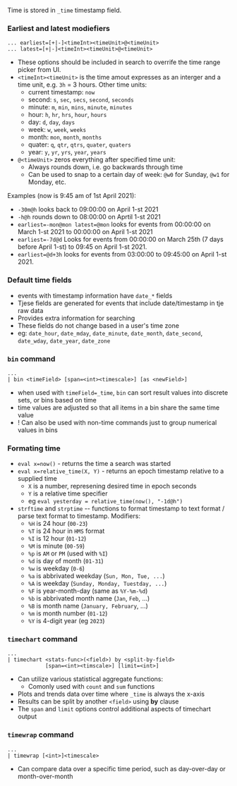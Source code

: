 Time is stored in `_time` timestamp field. 

### Earliest and latest modiefiers

```
... earliest=[+|-]<timeInt><timeUnit>@<timeUnit>
... latest=[+|-]<timeInt><timeUnit>@<timeUnit>
```

* These options should be included in search to overrife the time range picker from UI.
* `<timeInt><timeUnit>` is the time amout expresses as an interger and a time unit, e.g. `3h` = 3 hours. Other time units:
	* current timestamp: `now`
	* second: `s`, `sec`, `secs`, `second`, `seconds`
	* minute: `m`, `min`, `mins`, `minute`, `minutes`
	* hour: `h`, `hr`, `hrs`, `hour`, `hours`
	* day: `d`, `day`, `days`
	* week: `w`, `week`, `weeks`
	* month: `mon`, `month`, `months`
	* quater: `q`, `qtr`, `qtrs`, `quater`, `quaters`
	* year: `y`, `yr`, `yrs`, `year`, `years`
* `@<timeUnit>` zeros everything after specified time unit:
	* Always rounds down, i.e. go backwards through time
	* Can be used to snap to a certain day of week: `@w0` for Sunday, `@w1` for Monday, etc.

Examples (now is 9:45 am of 1st April 2021):
* `-30m@h` looks back to 09:00:00 on April 1-st 2021
* `-h@h` rounds down to 08:00:00 on Aprtil 1-st 2021
* `earliest=-mon@mon latest=@mon` looks for events from 00:00:00 on March 1-st 2021 to 00:00:00 on April 1-st 2021
* `earliest=-7d@d` Looks for events from 00:00:00 on March 25th (7 days before April 1-st) to 09:45 on April 1-st 2021.
* `earliest=@d+3h` looks for events from 03:00:00 to 09:45:00 on April 1-st 2021.

### Default time fields

* events with timestamp information have `date_*` fields
* Tjese fields are generated for events that include date/timestamp in tje raw data
* Provides extra information for searching
* These fields do not change based in a user's time zone
* eg: `date_hour`, `date_mday`, `date_minute`, `date_month`, `date_second`, `date_wday`, `date_year`, `date_zone`

### `bin` command

```
...
| bin <timeField> [span=<int><timescale>] [as <newField>]
```

* when used with `timeField=_time`, `bin` can sort result values into discrete sets, or bins based on time
* time values are adjusted so that all items in a bin share the same time value
* ! Can also be used with non-time commands just to group numerical values in bins

### Formating time

* `eval x=now()` - returns the time a search was started
* `eval x=relative_time(X, Y)` - returns an epoch timestamp relative to a supplied time
	* `X` is a number, represening desired time in epoch seconds
	* `Y` is a relative time specifier
	* eg `eval yesterday = relative_time(now(), "-1d@h")`
* `strftime` and `strptime` -- functions to format timestamp to text format / parse text format to timestamp. Modifiers:
	* `%H` is 24 hour (`00-23`)
	* `%T` is 24 hour in `HMS` format
	* `%I` is 12 hour (`01-12`)
	* `%M` is minute (`00-59`)
	* `%p` is `AM` or `PM` (used with `%I`)
	* `%d` is day of month (`01-31`)
	* `%w` is weekday (`0-6`)
	* `%a` is abbrivated weekday (`Sun, Mon, Tue, ...`)
	* `%A` is weekday (`Sunday, Monday, Tuestday, ...`)
	* `%F` is year-month-day (same as `%Y-%m-%d`)
	* `%b` is abbrivated month name (`Jan`, `Feb`, ...)
	* `%B` is month name (`January, February`, ...)
	* `%m` is month number (`01-12`)
	* `%Y` is 4-digit year (eg `2023`)

### `timechart` command

```
...
| timechart <stats-func>(<field>) by <split-by-field>
            [span=<int><timscale>] [limit=<int>]
```

* Can utilize various statistical aggregate functions:
	* Comonly used with `count` and `sum` functions
* Plots and trends data over time where `_time` is always the x-axis
* Results can be split by another `<field>` using **by** clause
* The `span` and `limit` options control additional aspects of timechart output

### `timewrap` command

```
...
| timewrap [<int>]<timescale>
```

* Can compare data over a specific time period, such as day-over-day or month-over-month
